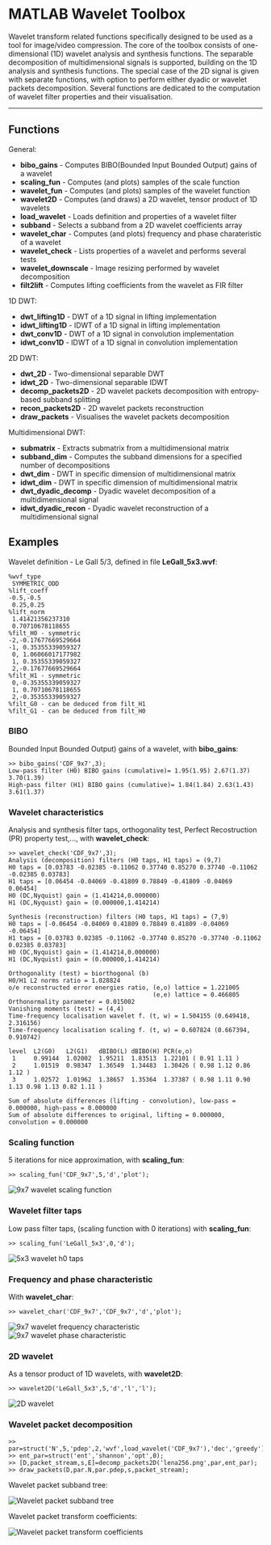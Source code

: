 MATLAB Wavelet Toolbox
======================

Wavelet transform related functions specifically designed to be used as a tool for image/video compression. The core of the toolbox consists of one-dimensional (1D) wavelet analysis and synthesis functions. The separable decomposition of multidimensional signals is supported, building on the 1D analysis and synthesis functions. The special case of the 2D signal is given with separate functions, with option to perform either dyadic or wavelet packets decomposition. Several functions are dedicated to the computation of wavelet filter properties and their visualisation.

- - -

Functions
---------
General:

 - **bibo_gains** - Computes BIBO(Bounded Input Bounded Output) gains of a wavelet
 - **scaling_fun** - Computes (and plots) samples of the scale function
 - **wavelet_fun** - Computes (and plots) samples of the wavelet function
 - **wavelet2D** - Computes (and draws) a 2D wavelet, tensor product of 1D wavelets 
 - **load_wavelet** - Loads definition and properties of a wavelet filter
 - **subband** - Selects a subband from a 2D wavelet coefficients array
 - **wavelet_char** - Computes (and plots) frequency and phase charateristic of a wavelet
 - **wavelet_check** - Lists properties of a wavelet and performs several tests
 - **wavelet_downscale** - Image resizing performed by wavelet decomposition
 - **filt2lift** - Computes lifting coefficients from the wavelet as FIR filter

1D DWT:

 - **dwt_lifting1D** - DWT of a 1D signal in lifting implementation
 - **idwt_lifting1D** - IDWT of a 1D signal in lifting implementation
 - **dwt_conv1D** - DWT of a 1D signal in convolution implementation
 - **idwt_conv1D** - IDWT of a 1D signal in convolution implementation

2D DWT:

 - **dwt_2D** - Two-dimensional separable DWT
 - **idwt_2D** - Two-dimensional separable IDWT
 - **decomp_packets2D** - 2D wavelet packets decomposition with entropy-based subband splitting
 - **recon_packets2D** - 2D wavelet packets reconstruction
 - **draw_packets** - Visualises the wavelet packets decomposition 

Multidimensional DWT:

 - **submatrix** - Extracts submatrix from a multidimensional matrix
 - **subband_dim** - Computes the subband dimensions for a specified number of decompositions
 - **dwt_dim** - DWT in specific dimension of multidimensional matrix
 - **idwt_dim** - DWT in specific dimension of multidimensional matrix
 - **dwt_dyadic_decomp** - Dyadic wavelet decomposition of a multidimensional signal
 - **idwt_dyadic_recon** - Dyadic wavelet reconstruction of a multidimensional signal

  
Examples
--------
Wavelet definition - Le Gall 5/3, defined in file **LeGall_5x3.wvf**:

	%wvf_type
	 SYMMETRIC_ODD
	%lift_coeff
	-0.5,-0.5
	 0.25,0.25
	%lift_norm
	 1.41421356237310
	 0.70710678118655
	%filt_H0 - symmetric
	-2,-0.17677669529664
	-1, 0.35355339059327
	 0, 1.06066017177982
	 1, 0.35355339059327
	 2,-0.17677669529664
	%filt_H1 - symmetric
	 0,-0.35355339059327
	 1, 0.70710678118655
	 2,-0.35355339059327
	%filt_G0 - can be deduced from filt_H1
	%filt_G1 - can be deduced from filt_H0

### BIBO ###
Bounded Input Bounded Output) gains of a wavelet, with **bibo\_gains**:

    >> bibo_gains('CDF_9x7',3);
    Low-pass filter (H0) BIBO gains (cumulative)= 1.95(1.95) 2.67(1.37) 3.70(1.39) 
    High-pass filter (H1) BIBO gains (cumulative)= 1.84(1.84) 2.63(1.43) 3.61(1.37) 

### Wavelet characteristics ###
Analysis and synthesis filter taps, orthogonality test, Perfect Recostruction (PR) property test,..., with **wavelet\_check**:
		
	>> wavelet_check('CDF_9x7',3);
	Analysis (decomposition) filters (H0 taps, H1 taps) = (9,7)
	H0 taps = [0.03783 -0.02385 -0.11062 0.37740 0.85270 0.37740 -0.11062 -0.02385 0.03783]
	H1 taps = [0.06454 -0.04069 -0.41809 0.78849 -0.41809 -0.04069 0.06454]
	H0 (DC,Nyquist) gain = (1.414214,0.000000) 
	H1 (DC,Nyquist) gain = (0.000000,1.414214) 

	Synthesis (reconstruction) filters (H0 taps, H1 taps) = (7,9)
	H0 taps = [-0.06454 -0.04069 0.41809 0.78849 0.41809 -0.04069 -0.06454]
	H1 taps = [0.03783 0.02385 -0.11062 -0.37740 0.85270 -0.37740 -0.11062 0.02385 0.03783]
	H0 (DC,Nyquist) gain = (1.414214,0.000000) 
	H1 (DC,Nyquist) gain = (0.000000,1.414214) 

	Orthogonality (test) = biorthogonal (b)
	H0/H1 L2 norms ratio = 1.028824
	o/e reconstructed error energies ratio, (e,o) lattice = 1.221005
											(e,e) lattice = 0.466805
	Orthonormality parameter = 0.015002
	Vanishing moments (test) = (4,4)
	Time-frequency localisation wavelet f. (t, w) = 1.504155 (0.649418, 2.316156)
	Time-frequency localisation scaling f. (t, w) = 0.607824 (0.667394, 0.910742)

	level  L2(G0)   L2(G1)   dBIBO(L) dBIBO(H) PCR(e,o)
	 1     0.99144  1.02002  1.95211  1.83513  1.22101 ( 0.91 1.11 )
	 2     1.01519  0.98347  1.36549  1.34483  1.30426 ( 0.98 1.12 0.86 1.12 )
	 3     1.02572  1.01962  1.38657  1.35364  1.37387 ( 0.98 1.11 0.90 1.13 0.98 1.13 0.82 1.11 )

	Sum of absolute differences (lifting - convolution), low-pass = 0.000000, high-pass = 0.000000
	Sum of absolute differences to original, lifting = 0.000000, convolution = 0.000000
	
### Scaling function ###
5 iterations for nice approximation, with **scaling\_fun**:
	
	>> scaling_fun('CDF_9x7',5,'d','plot');
	
![9x7 wavelet scaling function](https://github.com/nsprljan/Matlab/raw/master/Wavelet/CDF_9x7_scaling_analysis.png)

### Wavelet filter taps ###
Low pass filter taps, (scaling function with 0 iterations) with **scaling\_fun**:

	>> scaling_fun('LeGall_5x3',0,'d');

![5x3 wavelet h0 taps](https://github.com/nsprljan/Matlab/raw/master/Wavelet/LeGall_5x3_h0.png)	

### Frequency and phase characteristic ###
With **wavelet\_char**:

	>> wavelet_char('CDF_9x7','CDF_9x7','d','plot');  

![9x7 wavelet frequency characteristic](https://github.com/nsprljan/Matlab/raw/master/Wavelet/wavelet_9x7_char_freq.png)	
![9x7 wavelet phase characteristic](https://github.com/nsprljan/Matlab/raw/master/Wavelet/wavelet_9x7_char_phase.png)

### 2D wavelet ###
As a tensor product of 1D wavelets, with **wavelet2D**:

	>> wavelet2D('LeGall_5x3',5,'d','l','l');

![2D wavelet](https://github.com/nsprljan/Matlab/raw/master/Wavelet/2Dwavelet.png)		
	
### Wavelet packet decomposition ###

	>> par=struct('N',5,'pdep',2,'wvf',load_wavelet('CDF_9x7'),'dec','greedy');
	>> ent_par=struct('ent','shannon','opt',0);
	>> [D,packet_stream,s,E]=decomp_packets2D('lena256.png',par,ent_par);
	>> draw_packets(D,par.N,par.pdep,s,packet_stream);
	
Wavelet packet subband tree:

![Wavelet packet subband tree](https://github.com/nsprljan/Matlab/raw/master/Wavelet/wavelet_packet_subband_tree.png)	

Wavelet packet transform coefficients:

![Wavelet packet transform coefficients](https://github.com/nsprljan/Matlab/raw/master/Wavelet/Lena_transform_coefficients.jpg)

	